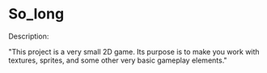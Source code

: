 # So_long

Description:

"This project is a very small 2D game. Its purpose is to make you work with textures, sprites, and some other very basic gameplay elements."